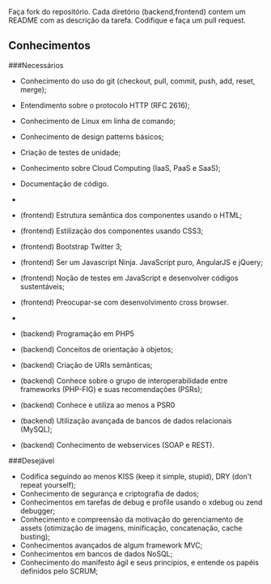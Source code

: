 
Faça fork do repositório. Cada diretório (backend,frontend) contem um README com as descrição da tarefa. Codifique e faça um pull request.

## Conhecimentos

###Necessários

- Conhecimento do uso do git (checkout, pull, commit, push, add, reset, merge);
- Entendimento sobre o protocolo HTTP (RFC 2616);
- Conhecimento de Linux em linha de comando;
- Conhecimento de design patterns básicos;
- Criação de testes de unidade;
- Conhecimento sobre Cloud Computing (IaaS, PaaS e SaaS);
- Documentação de código.

-
- (frontend) Estrutura semântica dos componentes usando o HTML;
- (frontend) Estilização dos componentes usando CSS3;
- (frontend) Bootstrap Twitter 3;
- (frontend) Ser um Javascript Ninja. JavaScript puro, AngularJS e jQuery;
- (frontend) Noção de testes em JavaScript e desenvolver códigos sustentáveis;
- (frontend) Preocupar-se com desenvolvimento cross browser.

-
- (backend) Programação em PHP5 
- (backend) Conceitos de orientação à objetos;
- (backend) Criação de URIs semânticas;
- (backend) Conhece sobre o grupo de interoperabilidade entre frameworks (PHP-FIG) e suas recomendações (PSRs);
- (backend) Conhece e utiliza ao menos a PSR­0
- (backend) Utilização avançada de bancos de dados relacionais (MySQL);
- (backend) Conhecimento de webservices (SOAP e REST).


###Desejável

- Codifica seguindo ao menos KISS (keep it simple, stupid), DRY (don't repeat yourself);
- Conhecimento de segurança e criptografia de dados;
- Conhecimentos em tarefas de debug e profile usando o xdebug ou zend debugger;
- Conhecimento e compreensão da motivação do gerenciamento de assets (otimização de imagens, minificação, concatenação, cache busting);
- Conhecimentos avançados de algum framework MVC;
- Conhecimentos em bancos de dados NoSQL;
- Conhecimento do manifesto ágil e seus princípios, e entende os papéis definidos pelo SCRUM;

